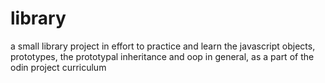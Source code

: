 # library
a small library project in effort to practice and learn the javascript objects, prototypes, the prototypal inheritance and oop in general, as a part of the odin project curriculum
